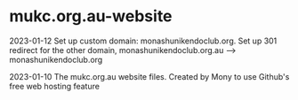 # mukc.org.au-website
2023-01-12
Set up custom domain: monashunikendoclub.org. Set up 301 redirect for the other domain, monashunikendoclub.org.au --> monashunikendoclub.org

2023-01-10
The mukc.org.au website files. Created by Mony to use Github's free web hosting feature
